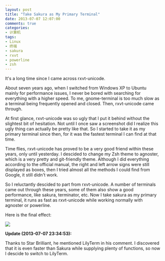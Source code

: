 ```yaml
---
layout: post
title: "Take Sakura as My Primary Terminal"
date: 2013-07-07 12:07:00
comments: true
categories:
- 计算机
tags:
- Linux
- 终端
- sakura
- rxvt
- powerline
- zsh
---
```

It's a long time since I came across rxvt-unicode. 

About seven years ago, when I switched from Windows XP to Ubuntu mainly for performance issues, I never be bored with searching for everything with a higher speed. To me, gnome-terminal is too much slow as a terminal being frequently opened and closed. Then, rxvt-unicode came through.

At first glance, rxvt-unicode was so ugly that I put it behind without the slightest bit of hesitation. Not until I once saw a screenshot did I realize this ugly thing can actually be pretty like that. So I started to take it as my primary terminal since then, for it was the fastest terminal I can find at that time.

Time flies, rxvt-unicode has proved to be a very good friend within these years, only until yesterday. I descided to change my Zsh theme to agnoster, which is a very pretty and git-friendly theme. Although I did everything according to the official manual, the right and left arrow signs were still displayed as boxes, then I tried almost all the methods I could find from Google, it still didn't work.

So I reluctantly descided to part from rxvt-unicode. A number of terminals came out through these years, some of them also show a good performance, like sakura, terminator, etc. Now I take sakura as my primary terminal, it runs as fast as rxvt-unicode while working normally with agnoster or powerline.

Here is the final effect:

![](http://pic.yupoo.com/leninlee/CZy402Q6/fc4i1.png)

**Update (2013-07-07 23:34:53):**

Thanks to Star Brilliant, he mentioned LilyTerm in his comment. I discovered that it is even faster than Sakura while supplying plenty of functions, so now I descide to switch to LilyTerm.
